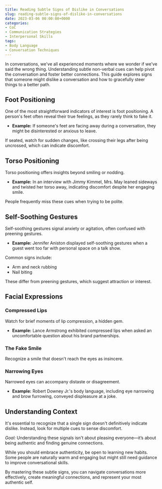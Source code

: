 ```yaml
---
title: Reading Subtle Signs of Dislike in Conversations
slug: reading-subtle-signs-of-dislike-in-conversations
date: 2023-03-06 00:00:00+0000
categories:
- CoC
- Communication Strategies
- Interpersonal Skills
tags:
- Body Language
- Conversation Techniques
---
```


In conversations, we've all experienced moments where we wonder if we've said the wrong thing. Understanding subtle non-verbal cues can help pivot the conversation and foster better connections. This guide explores signs that someone might dislike a conversation and how to gracefully steer things to a better path.

## Foot Positioning

One of the most straightforward indicators of interest is foot positioning. A person's feet often reveal their true feelings, as they rarely think to fake it.

- **Example:** If someone's feet are facing away during a conversation, they might be disinterested or anxious to leave.

If seated, watch for sudden changes, like crossing their legs after being uncrossed, which can indicate discomfort.

## Torso Positioning

Torso positioning offers insights beyond smiling or nodding.

- **Example:** In an interview with Jimmy Kimmel, Mrs. May leaned sideways and twisted her torso away, indicating discomfort despite her engaging smile.

People frequently miss these cues when trying to be polite.

## Self-Soothing Gestures

Self-soothing gestures signal anxiety or agitation, often confused with preening gestures.

- **Example:** Jennifer Aniston displayed self-soothing gestures when a guest went too far with personal space on a talk show.

Common signs include:

- Arm and neck rubbing
- Nail biting

These differ from preening gestures, which suggest attraction or interest.

## Facial Expressions

### Compressed Lips

Watch for brief moments of lip compression, a hidden gem.

- **Example:** Lance Armstrong exhibited compressed lips when asked an uncomfortable question about his brand partnerships.

### The Fake Smile

Recognize a smile that doesn't reach the eyes as insincere.

### Narrowing Eyes

Narrowed eyes can accompany distaste or disagreement.

- **Example:** Robert Downey Jr.'s body language, including eye narrowing and brow furrowing, conveyed displeasure at a joke.

## Understanding Context

It's essential to recognize that a single sign doesn't definitively indicate dislike. Instead, look for multiple cues to sense discomfort.

*Goal:* Understanding these signals isn't about pleasing everyone—it’s about being authentic and finding genuine connections.

While you should embrace authenticity, be open to learning new habits. Some people are naturally warm and engaging but might still need guidance to improve conversational skills.

By mastering these subtle signs, you can navigate conversations more effectively, create meaningful connections, and represent your most authentic self.
